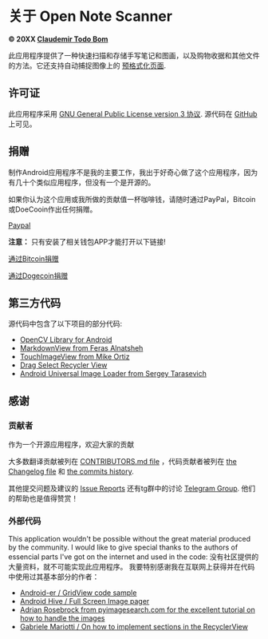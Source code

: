 关于 Open Note Scanner
=======================

**© 20XX [Claudemir Todo Bom](http://todobom.com)**

此应用程序提供了一种快速扫描和存储手写笔记和图画，以及购物收据和其他文件的方法。它还支持自动捕捉图像上的 [预格式化页面](https://github.com/ctodobom/OpenNoteScanner/raw/master/Page%20Templates/A4%20with%202%20pages.pdf).


许可证
-------

此应用程序采用 [GNU General Public License version 3 协议](http://www.gnu.org/licenses/gpl.txt). 源代码在 [GitHub](http://github.com/ctodobom/OpenNoteScanner)上可见。

捐赠
---------

制作Android应用程序不是我的主要工作，我出于好奇心做了这个应用程序，因为有几十个类似应用程序，但没有一个是开源的。

如果你认为这个应用或我所做的贡献值一杯咖啡钱，请随时通过PayPal，Bitcoin或DoeCooin作出任何捐赠。

[Paypal](https://www.paypal.com/cgi-bin/webscr?cmd=_s-xclick&hosted_button_id=X6XHVCPMRQEL4)

**注意：** 只有安装了相关钱包APP才能打开以下链接!

[通过Bitcoin捐赠](bitcoin:1H5tqKZoWdqkR54PGe9w67EzBnLXHBFmt9)

[通过Dogecoin捐赠](dogecoin:DFBaP724XR3rfs9wFahBd353yFkgkqatvd)


第三方代码
----------------------------------

源代码中包含了以下项目的部分代码:

* [OpenCV Library for Android](http://www.opencv.org)
* [MarkdownView from Feras Alnatsheh](https://github.com/falnatsheh/MarkdownView)
* [TouchImageView from Mike Ortiz](https://github.com/MikeOrtiz/TouchImageView)
* [Drag Select Recycler View](https://github.com/afollestad/drag-select-recyclerview)
* [Android Universal Image Loader from Sergey Tarasevich](https://github.com/nostra13/Android-Universal-Image-Loader)

感谢
------

### 贡献者

作为一个开源应用程序，欢迎大家的贡献

大多数翻译贡献被列在 [CONTRIBUTORS.md file](https://github.com/ctodobom/OpenNoteScanner/blob/master/CONTRIBUTORS.md) ，代码贡献者被列在 [the Changelog file](https://github.com/ctodobom/OpenNoteScanner/blob/master/CHANGELOG.md) 和 [the commits history](https://github.com/ctodobom/OpenNoteScanner/commits).

其他提交问题及建议的 [Issue Reports](https://github.com/ctodobom/OpenNoteScanner/issues) 还有tg群中的讨论 [Telegram Group](https://telegram.me/joinchat/CGzsxQgjl8CyAZNrTG0qZg). 他们的帮助也是值得赞赏！

### 外部代码

This application wouldn't be possible without the great material produced by the community. I would like to give special thanks to the authors of essencial parts I've got on the internet and used in the code:
没有社区提供的大量资料，就不可能实现此应用程序。 我要特别感谢我在互联网上获得并在代码中使用过其基本部分的作者：

* [Android-er / GridView code sample](http://android-er.blogspot.com.br/2012/07/gridview-loading-photos-from-sd-card.html)
* [Android Hive / Full Screen Image pager](http://www.androidhive.info/2013/09/android-fullscreen-image-slider-with-swipe-and-pinch-zoom-gestures/)
* [Adrian Rosebrock from pyimagesearch.com for the excellent tutorial on how to handle the images](http://www.pyimagesearch.com/2014/09/01/build-kick-ass-mobile-document-scanner-just-5-minutes/)
* [Gabriele Mariotti / On how to implement sections in the RecyclerView](https://gist.github.com/gabrielemariotti/e81e126227f8a4bb339c)
